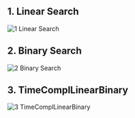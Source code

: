 ## 1. Linear Search

![1  Linear Search](https://github.com/user-attachments/assets/eceb3afa-b5cc-407f-aa49-a699704574e8)

## 2. Binary Search

![2  Binary Search](https://github.com/user-attachments/assets/9ce6ebff-6730-480b-9fea-fd90f69c3c8d)

## 3. TimeComplLinearBinary

![3  TimeComplLinearBinary](https://github.com/user-attachments/assets/ff85e0b0-5e85-49b8-acbf-e81172d330f8)


